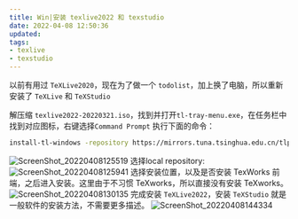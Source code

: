 ```yaml
---
title: Win|安装 texlive2022 和 texstudio
date: 2022-04-08 12:50:36
updated:
tags: 
- texlive
- texstudio
---
```

以前有用过 `TeXLive2020`，现在为了做一个 `todolist`，加上换了电脑，所以重新安装了 `TeXLive` 和 `TeXStudio`
<!-- more -->

解压缩 `texlive2022-20220321.iso`，找到并打开`tl-tray-menu.exe`，在任务栏中找到对应图标，右键选择`Command Prompt`
执行下面的命令：
```bash
install-tl-windows -repository https://mirrors.tuna.tsinghua.edu.cn/tlpretest/ -gui
```
![ScreenShot_20220408125519](D:\Sharktale\source\images\ScreenShot_20220408125519.jpeg)
选择local repository:
![ScreenShot_20220408125941](D:\Sharktale\source\images\ScreenShot_20220408125941.jpeg)
选择安装位置，以及是否安装 TexWorks 前端，之后进入安装。这里由于不习惯 TeXworks，所以直接没有安装 TeXworks。
![ScreenShot_20220408130135](D:\Sharktale\source\images\ScreenShot_20220408130135.jpeg)
完成安装 `TeXLive2022`，安装 `TeXStudio` 就是一般软件的安装方法，不需要更多描述。
![ScreenShot_20220408144334](D:\Sharktale\source\images\ScreenShot_20220408144334.jpeg)
